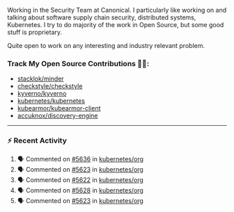 Working in the Security Team at Canonical. I particularly like working on and talking about software supply chain security, distributed systems, Kubernetes. I try to do majority of the work in Open Source, but some good stuff is proprietary.

Quite open to work on any interesting and industry relevant problem. 

### Track My Open Source Contributions 👨‍💻: 
 - [stacklok/minder](https://github.com/stacklok/minder/pulls?q=is%3Apr+author%3AVyom-Yadav+is%3Amerged+)
 - [checkstyle/checkstyle](https://github.com/checkstyle/checkstyle/pulls?q=is%3Apr+author%3AVyom-Yadav+is%3Amerged+)
 - [kyverno/kyverno](https://github.com/kyverno/kyverno/pulls?q=is%3Apr+author%3AVyom-Yadav+is%3Amerged+)
 - [kubernetes/kubernetes](https://github.com/kubernetes/kubernetes/issues?q=is%3Aissue+author%3AVyom-Yadav)
 - [kubearmor/kubearmor-client](https://github.com/kubearmor/kubearmor-client/pulls?q=is%3Amerged+is%3Apr+author%3AVyom-Yadav+)
 - [accuknox/discovery-engine](https://github.com/accuknox/discovery-engine/pulls?q=is%3Amerged+is%3Apr+author%3AVyom-Yadav+)
---

### :zap: Recent Activity

<!--START_SECTION:activity-->
1. 🗣 Commented on [#5636](https://github.com/kubernetes/org/pull/5636#issuecomment-2948381045) in [kubernetes/org](https://github.com/kubernetes/org)
2. 🗣 Commented on [#5623](https://github.com/kubernetes/org/pull/5623#issuecomment-2938737775) in [kubernetes/org](https://github.com/kubernetes/org)
3. 🗣 Commented on [#5622](https://github.com/kubernetes/org/pull/5622#issuecomment-2938730079) in [kubernetes/org](https://github.com/kubernetes/org)
4. 🗣 Commented on [#5628](https://github.com/kubernetes/org/pull/5628#issuecomment-2938729087) in [kubernetes/org](https://github.com/kubernetes/org)
5. 🗣 Commented on [#5623](https://github.com/kubernetes/org/pull/5623#issuecomment-2938728041) in [kubernetes/org](https://github.com/kubernetes/org)
<!--END_SECTION:activity-->
